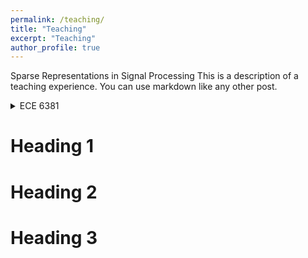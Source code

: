 ```yaml
---
permalink: /teaching/
title: "Teaching"
excerpt: "Teaching"
author_profile: true
---
```


Sparse Representations in Signal Processing
This is a description of a teaching experience. You can use markdown like any other post.

<details>
  <summary>ECE 6381</summary>
  
  ## Syllabus
  1. A numbered
  2. list
     * With some
     * Sub bullets
</details>

Heading 1
======

Heading 2
======

Heading 3
======
